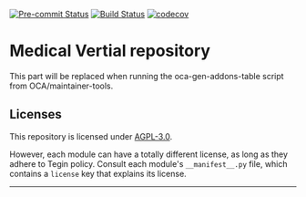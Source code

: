 
<!-- /!\ Non OCA Context : Set here the badge of your runbot / runboat instance. -->
[![Pre-commit Status](https://github.com/tegin/medical-fhir/actions/workflows/pre-commit.yml/badge.svg?branch=16.0)](https://github.com/tegin/medical-fhir/actions/workflows/pre-commit.yml?query=branch%3A16.0)
[![Build Status](https://github.com/tegin/medical-fhir/actions/workflows/test.yml/badge.svg?branch=16.0)](https://github.com/tegin/medical-fhir/actions/workflows/test.yml?query=branch%3A16.0)
[![codecov](https://codecov.io/gh/tegin/medical-fhir/branch/16.0/graph/badge.svg)](https://codecov.io/gh/tegin/medical-fhir)
<!-- /!\ Non OCA Context : Set here the badge of your translation instance. -->

<!-- /!\ do not modify above this line -->

# Medical Vertial repository



<!-- /!\ do not modify below this line -->

<!-- prettier-ignore-start -->

[//]: # (addons)

This part will be replaced when running the oca-gen-addons-table script from OCA/maintainer-tools.

[//]: # (end addons)

<!-- prettier-ignore-end -->

## Licenses

This repository is licensed under [AGPL-3.0](LICENSE).

However, each module can have a totally different license, as long as they adhere to Tegin
policy. Consult each module's `__manifest__.py` file, which contains a `license` key
that explains its license.

----
<!-- /!\ Non OCA Context : Set here the full description of your organization. -->
